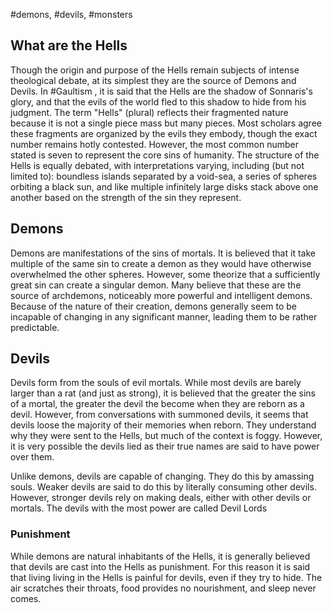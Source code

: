 #demons, #devils, #monsters
## What are the Hells
Though the origin and purpose of the Hells remain subjects of intense theological debate, at its simplest they are the source of Demons and Devils. In #Gaultism , it is said that the Hells are the shadow of Sonnaris's glory, and that the evils of the world fled to this shadow to hide from his judgment. The term "Hells" (plural) reflects their fragmented nature because it is not a single piece mass but many pieces. Most scholars agree these fragments are organized by the evils they embody, though the exact number remains hotly contested. However, the most common number stated is seven to represent the core sins of humanity. The structure of the Hells is equally debated, with interpretations varying, including (but not limited to): boundless islands separated by a void-sea, a series of spheres orbiting a black sun, and like multiple infinitely large disks stack above one another based on the strength of the sin they represent. 

## Demons
Demons are manifestations of the sins of mortals. It is believed that it take multiple of the same sin to create a demon as they would have otherwise overwhelmed the other spheres. However, some theorize that a sufficiently great sin can create a singular demon. Many believe that these are the source of archdemons, noticeably more powerful and intelligent demons. Because of the nature of their creation, demons generally seem to be incapable of changing in any significant manner, leading them to be rather predictable.


## Devils
Devils form from the souls of evil mortals. While most devils are barely larger than a rat (and just as strong), it is believed that the greater the sins of a mortal, the greater the devil the become when they are reborn as a devil. However, from conversations with summoned devils, it seems that devils loose the majority of their memories when reborn. They understand why they were sent to the Hells, but much of the context is foggy. However, it is very possible the devils lied as their true names are said to have power over them. 

Unlike demons, devils are capable of changing. They do this by amassing souls. Weaker devils are said to do this by literally consuming other devils. However, stronger devils rely on making deals, either with other devils or mortals. The devils with the most power are called Devil Lords

### Punishment
While demons are natural inhabitants of the Hells, it is generally believed that devils are cast into the Hells as punishment. For this reason it is said that living living in the Hells is painful for devils, even if they try to hide. The air scratches their throats, food provides no nourishment, and sleep never comes. 